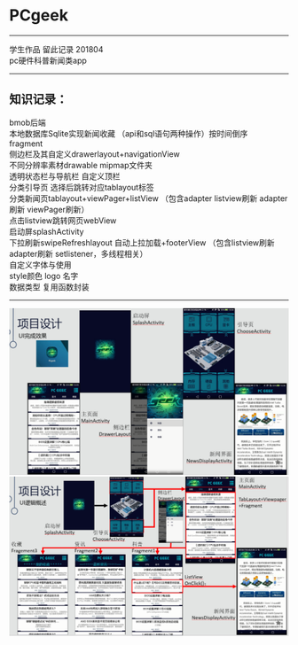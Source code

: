 # PCgeek 
***
学生作品 留此记录 201804<br>
pc硬件科普新闻类app <br>
***
## 知识记录：
bmob后端<br>
本地数据库Sqlite实现新闻收藏
（api和sql语句两种操作）按时间倒序<br>
fragment<br>
侧边栏及其自定义drawerlayout+navigationView<br>
不同分辨率素材drawable mipmap文件夹<br>
透明状态栏与导航栏 自定义顶栏<br>
分类引导页 选择后跳转对应tablayout标签<br>
分类新闻页tablayout+viewPager+listView
（包含adapter listview刷新 adapter刷新 viewPager刷新）<br>
点击listview跳转网页webView<br>
启动屏splashActivity<br>
下拉刷新swipeRefreshlayout 自动上拉加载+footerView
（包含listview刷新 adapter刷新 setlistener，多线程相关）<br>
自定义字体与使用<br>
style颜色 logo 名字<br>
数据类型 复用函数封装<br>
***
![](https://github.com/BOXinWORLD/PCgeek/raw/master/1.png)
![](https://github.com/BOXinWORLD/PCgeek/raw/master/2.png)
